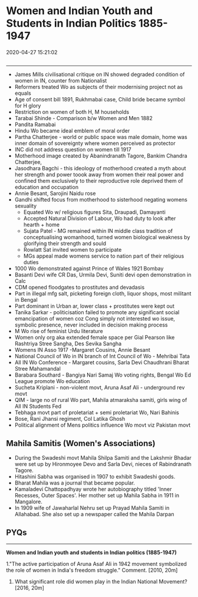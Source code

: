 # Women and Indian Youth and Students in Indian Politics 1885-1947

2020-04-27 15:21:02

```toc
```

---

- James Mills civilisational critique on IN showed degraded condition of women in IN, counter from Nationalist
- Reformers treated Wo as subjects of their modernising project not as equals
- Age of consent bill 1891, Rukhmabai case, Child bride became symbol for H glory
- Restriction on women of both H, M households
- Tarabai Shinde - Comparison b/w Women and Men 1882
- Pandita Ramabai
- Hindu Wo became ideal emblem of moral order
- Partha Chatterjee - world or public space was male domain, home was inner domain of sovereignty where women perceived as protector
- INC did not address question on women till 1917
- Motherhood image created by Abanindranath Tagore, Bankim Chandra Chatterjee,
- Jasodhara Bagchi - this ideology of motherhood created a myth about her strength and power toook away from women their real power and confined them exclusively to their reproductive role deprived them of education and occupation
- Annie Besant, Sarojini Naidu rose
- Gandhi shifted focus from motherhood to sisterhood negating womens sexuality
    - Equated Wo w/ religious figures Sita, Draupadi, Damayanti
    - Accepted Natural Division of Labour, Wo had duty to look after hearth + home
    - Sujata Patel - MG remained within IN middle class tradition of conceptualising womanhood, turned women biological weakness by glorifying their strength and sould
    - Rowlatt Sat invited women to participate
    - MGs appeal made womens service to nation part of their religious duties
- 1000 Wo demonstrated against Prince of Wales 1921 Bombay
- Basanti Devi wife CR Das, Urmila Devi, Suniti devi open demonstration in Calc
- CDM opened floodgates to prostitutes and devadasis
- Part in illegal mfg salt, picketing foreign cloth, liquor shops, most militant in Bengal
- Part dominant in Urban ar, lower class + prostitutes were kept out
- Tanika Sarkar - politicisation failed to promote any significant social emancipation of women coz Cong simply not interested wo issue, symbolic presence, never included in decision making process
- M Wo rise of feminist Urdu literature
- Women only org aka extended female space per Gial Pearson like Rashtriya Stree Sangha, Des Sevika Sangha
- Womens IN Asso 1917 -Margaret Cousins, Annie Besant
- National Council of Wo in IN branch of Int Council of Wo - Mehribai Tata
- All IN Wo Conference - Margaret cousins, Sarla Devi Chaudhrani Bharat Stree Mahamandal
- Barabara Southard - Bangiya Nari Samaj Wo voting rights, Bengal Wo Ed League promote Wo education
- Sucheta Kriplani - non-violent movt, Aruna Asaf Ali - underground rev movt
- QIM - large no of rural Wo part, Mahila atmaraksha samiti, girls wing of All IN Students Fed
- Tebhaga movt part of proletariat + semi proletariat Wo, Nari Bahinis
- Bose, Rani Jhansi regiment, Col Latika Ghosh
- Political alignment of Mens politics influence Wo movt viz Pakistan movt

## Mahila Samitis (Women's Associations)

 - During the Swadeshi movt Mahila Shilpa Samiti and the Lakshmir Bhadar were set up by Hironmoyee Devo and Sarla Devi, nieces of Rabindranath Tagore.
 - Hitashini Sabha was organised in 1907 to exhibit Swadeshi goods.
 - Bharat Mahila was a journal that became popular.
 - Kamaladevi Chattopadhyay wrote her autobiography titled 'Inner Recesses, Outer Spaces'. Her mother set up Mahila Sabha in 1911 in Mangalore.
 - In 1909 wife of Jawaharlal Nehru set up Prayad Mahila Samiti in Allahabad. She also set up a newspaper called the Mahila Darpan

## PYQs

---

**Women and Indian youth and students in Indian politics (1885-1947)**

1."The active participation of Aruna Asaf Ali in 1942 movement symbolized the role of women in India's freedom struggle." Comment. [2010, 20m]

1. What significant role did women play in the Indian National Movement? [2016, 20m]
